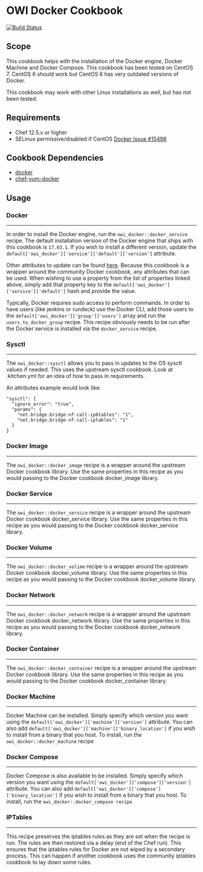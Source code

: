 # OWI Docker Cookbook

[![Build Status](https://travis-ci.org/USGS-CIDA/chef-cookbook-owi-docker.svg?branch=master)](https://travis-ci.org/USGS-CIDA/chef-cookbook-owi-docker)

## Scope

This cookbook helps with the installation of the Docker engine, Docker Machine and
Docker Compose. This cookbook has been tested on CentOS 7. CentOS 6 should work but
CentOS 6 has very outdated versions of Docker.

This cookbook may work with other Linux installations as well, but has not been
tested.

## Requirements

- Chef 12.5.x or higher
- SELinux permissive/disabled if CentOS [Docker Issue #15498](https://github.com/docker/docker/issues/15498)

## Cookbook Dependencies

- [docker](https://supermarket.chef.io/cookbooks/docker)
- [chef-yum-docker](https://supermarket.chef.io/cookbooks/chef-yum-docker)

## Usage

### Docker
---

In order to install the Docker engine, run the `owi_docker::docker_service` recipe.
The default installation version of the Docker engine that ships with this cookbook
is `17.03.1`. If you wish to install a different version, update the
`default['owi_docker']['service']['default']['version']` attribute.

Other attributes to update can be found [here](https://github.com/chef-cookbooks/docker#properties-4).
Because this cookbook is a wrapper around the community Docker cookbook, any attributes
that can be used. When wishing to use a property from the list of properties linked above,
simply add that property key to the `default['owi_docker']['service']['default']` hash
and provide the value.

Typically, Docker requires sudo access to perform commands. In order to have users
(like jenkins or rundeck) use the Docker CLI, add those users to the `default['owi_docker']['group']['users']`
array and run the `users_to_docker_group` recipe. This recipe obviously needs to be
run after the Docker service is installed via the `docker_service` recipe.

### Sysctl
---

The `owi_docker::sysctl` allows you to pass in updates to the OS sysctl values if needed.
This uses the upstream sysctl cookbook. Look at .kitchen.yml for an idea of how to
pass in requirements.

An attributes example would look like:

```
"sysctl": {
  "ignore_error": "true",
  "params": {
    "net.bridge.bridge-nf-call-ip6tables": "1",
    "net.bridge.bridge-nf-call-iptables": "1"
  }
}
```

### Docker Image
---

The `owi_docker::docker_image` recipe is a wrapper around the upstream Docker cookbook
library. Use the same properties in this recipe as you would passing to the Docker
cookbook docker_image library.

### Docker Service
---

The `owi_docker::docker_service` recipe is a wrapper around the upstream Docker cookbook
docker_service library. Use the same properties in this recipe as you would passing to the Docker
cookbook docker_service library.

### Docker Volume
---

The `owi_docker::docker_volime` recipe is a wrapper around the upstream Docker cookbook
docker_volume library. Use the same properties in this recipe as you would passing to the Docker
cookbook docker_volume library.

### Docker Network
---

The `owi_docker::docker_network` recipe is a wrapper around the upstream Docker cookbook
docker_network library. Use the same properties in this recipe as you would passing to the Docker
cookbook docker_network library.

### Docker Container
---

The `owi_docker::docker_container` recipe is a wrapper around the upstream Docker cookbook
library. Use the same properties in this recipe as you would passing to the Docker
cookbook docker_container library.

### Docker Machine
---

Docker Machine can be installed. Simply specify which version you
want using the `default['owi_docker']['machine']['version']` attribute. You can also
add `default['owi_docker']['machine']['binary_location']` if you wish to install from
a binary that you host. To install, run the `owi_docker::docker_machine` recipe

### Docker Compose
---

Docker Compose is also available to be installed. Simply specify which version you
want using the `default['owi_docker']['compose']['version']` attribute. You can also
add `default['owi_docker']['compose']['binary_location']` if you wish to install from
a binary that you host. To install, run the `owi_docker::docker_compose recipe`

### IPTables
---

This recipe preserves the iptables rules as they are set when the recipe is run.
The rules are then restored via a delay (end of the Chef run). This ensures that
the iptables rules for Docker are not wiped by a secondary process. This can happen
if another cookbook uses the community iptables cookbook to lay down some rules.
